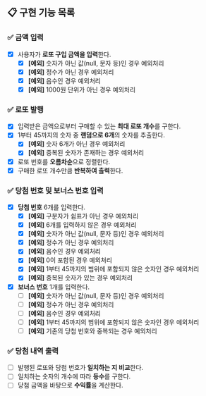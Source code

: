 ## 📋 구현 기능 목록

### ✅ 금액 입력
+ [x] 사용자가 **로또 구입 금액을 입력**한다.
   + [x] **[예외]** 숫자가 아닌 값(null, 문자 등)인 경우 예외처리
   + [x] **[예외]** 정수가 아닌 경우 예외처리
   + [x] **[예외]** 음수인 경우 예외처리
   + [x] **[예외]** 1000원 단위가 아닌 경우 예외처리

### ✅ 로또 발행
+ [x] 입력받은 금액으로부터 구매할 수 있는 **최대 로또 개수**를 구한다.
+ [x] 1부터 45까지의 숫자 중 **랜덤으로 6개**의 숫자를 추출한다.
    + [x] **[예외]** 숫자 6개가 아닌 경우 예외처리
    + [x] **[예외]** 중복된 숫자가 존재하는 경우 예외처리
+ [x] 로또 번호를 **오름차순**으로 정렬한다.
+ [x] 구매한 로또 개수만큼 **반복하여 출력**한다.

### ✅ 당첨 번호 및 보너스 번호 입력
+ [x]  **당첨 번호** 6개를 입력한다.
    + [x] **[예외]** 구분자가 쉼표가 아닌 경우 예외처리
    + [x] **[예외]** 6개를 입력하지 않은 경우 예외처리
    + [x] **[예외]** 숫자가 아닌 값(null, 문자 등)인 경우 예외처리
    + [x] **[예외]** 정수가 아닌 경우 예외처리
    + [x] **[예외]** 음수인 경우 예외처리
    + [x] **[예외]** 0이 포함된 경우 예외처리
    + [x] **[예외]** 1부터 45까지의 범위에 포함되지 않은 숫자인 경우 예외처리
    + [x] **[예외]** 중복된 숫자가 있는 경우 예외처리
+ [x] **보너스 번호** 1개를 입력한다.
   + [ ] **[예외]** 숫자가 아닌 값(null, 문자 등)인 경우 예외처리
   + [ ] **[예외]** 정수가 아닌 경우 예외처리
   + [ ] **[예외]** 음수인 경우 예외처리
   + [ ] **[예외]** 1부터 45까지의 범위에 포함되지 않은 숫자인 경우 예외처리
   + [ ] **[예외]** 기존의 당첨 번호와 중복되는 경우 예외처리

### ✅ 당첨 내역 출력
+ [ ] 발행된 로또와 당첨 번호가 **일치하는 지 비교**한다.
+ [ ] 일치하는 숫자의 개수에 따라 **등수**를 구한다.
+ [ ] 당첨 금액을 바탕으로 **수익률**을 계산한다.
